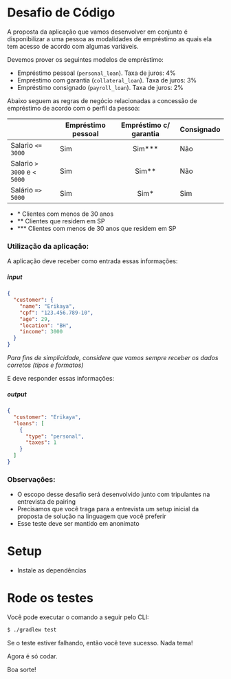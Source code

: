 # Desafio de Código

A proposta da aplicação que vamos desenvolver em conjunto é disponibilizar a uma pessoa as modalidades de empréstimo as quais ela tem acesso de acordo com algumas variáveis.

Devemos prover os seguintes modelos de empréstimo:

- Empréstimo pessoal (`personal_loan`). Taxa de juros: 4%
- Empréstimo com garantia (`collateral_loan`). Taxa de juros: 3%
- Empréstimo consignado (`payroll_loan`). Taxa de juros: 2%

Abaixo seguem as regras de negócio relacionadas a concessão de empréstimo de acordo com o perfil da pessoa:

|                              | Empréstimo pessoal | Empréstimo c/ garantia | Consignado |
| ---------------------------- | ------------------ | :--------------------: | ---------- |
| Salario `<= 3000`            | Sim                |       Sim\*\*\*        | Não        |
| Salario `> 3000` e `< 5000`  | Sim                |        Sim\*\*         | Não        |
| Salário `=> 5000`            | Sim                |         Sim\*          | Sim        |

- \* Clientes com menos de 30 anos
- \*\* Clientes que residem em SP
- \*\*\* Clientes com menos de 30 anos que residem em SP

### Utilização da aplicação:

A aplicação deve receber como entrada essas informações:

##### input

```json
{
  "customer": {
    "name": "Erikaya",
    "cpf": "123.456.789-10",
    "age": 29,
    "location": "BH",
    "income": 3000
  }
}
```

_Para fins de simplicidade, considere que vamos sempre receber os dados corretos (tipos e formatos)_

E deve responder essas informações:

##### output

```json
{
  "customer": "Erikaya",
  "loans": [
    {
      "type": "personal",
      "taxes": 1
    }
  ]
}
```

### Observações:

- O escopo desse desafio será desenvolvido junto com tripulantes na entrevista de pairing
- Precisamos que você traga para a entrevista um setup inicial da proposta de solução na linguagem que você preferir
- Esse teste deve ser mantido em anonimato

# Setup

- Instale as dependências

# Rode os testes

Você pode executar o comando a seguir pelo CLI:

```bash
$ ./gradlew test
```

Se o teste estiver falhando, então você teve sucesso. Nada tema!

Agora é só codar.

Boa sorte!

